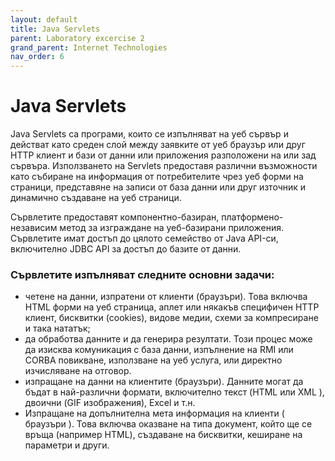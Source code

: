 ```yaml
---
layout: default
title: Java Servlets
parent: Laboratory excercise 2
grand_parent: Internet Technologies
nav_order: 6
---
```



# Java Servlets

Java Servlets са програми, които се изпълняват на уеб сървър и действат като среден слой между заявките от уеб браузър или друг HTTP клиент и бази от данни или приложения разположени на или зад сървъра. Използването на Servlets предоставя различни възможности като събиране на информация от потребителите чрез уеб форми на страници, представяне на записи от база данни или друг източник и динамично създаване на уеб страници.

Сървлетите предоставят компонентно-базиран, платформено-независим метод за изграждане на уеб-базирани приложения. Сървлетите имат достъп до цялото семейство от Java API-си, включително JDBC API за достъп до базите от данни.

### Сървлетите изпълняват следните основни задачи:

* четене на данни, изпратени от клиенти (браузъри). Това включва HTML форми на уеб страница, аплет или някакъв специфичен HTTP клиент, бисквитки (cookies), видове медии, схеми за компресиране и така нататък;
* да обработва данните и да генерира резултати. Този процес може да изисква комуникация с база данни, изпълнение на RMI или CORBA повикване, използване на уеб услуга, или директно изчисляване на отговор.
* изпращане на данни на клиентите (браузъри). Данните могат да бъдат в най-различни формати, включително текст (HTML или XML ), двоични (GIF изображения), Excel и т.н.
* Изпращане на допълнителна мета информация на клиенти ( браузъри ). Това включва оказване на типа документ, който ще се връща (например HTML), създаване на бисквитки, кеширане на параметри и други.
